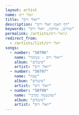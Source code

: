 ```yaml
---
layout: artist
name: יואלי וייס
title: "יואלי וייס"
description: "דף האמן יואלי וייס"
keywords: "שירים, מוזיקה, יואלי וייס"
permalink: /artists/יואלי-וייס/
redirect_from:
  - /artists/list/יואלי וייס
songs:
  - number: "50796"
    name: "יואלי וייס - נשימה"
    album: "סינגלים"
    artist: "יואלי וייס"
  - number: "50797"
    name: "שבת"
    album: "סינגלים"
    artist: "יואלי וייס"
  - number: "50798"
    name: "שהנשמה בקרבי"
    album: "סינגלים"
    artist: "יואלי וייס"
---
```


